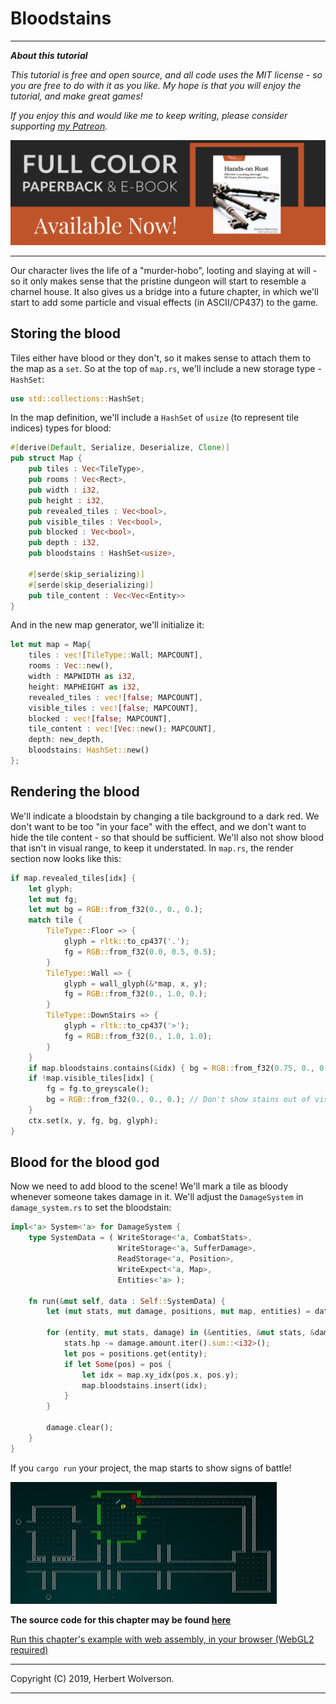 # Bloodstains

---

***About this tutorial***

*This tutorial is free and open source, and all code uses the MIT license - so you are free to do with it as you like. My hope is that you will enjoy the tutorial, and make great games!*

*If you enjoy this and would like me to keep writing, please consider supporting [my Patreon](https://www.patreon.com/blackfuture).*

[![Hands-On Rust](./beta-webBanner.jpg)](https://pragprog.com/titles/hwrust/hands-on-rust/)

---

Our character lives the life of a "murder-hobo", looting and slaying at will - so it only makes sense that the pristine dungeon will start to resemble a charnel house. It also gives us a bridge into a future chapter, in which we'll start to add some particle and visual effects (in ASCII/CP437) to the game.

## Storing the blood

Tiles either have blood or they don't, so it makes sense to attach them to the map as a `set`. So at the top of `map.rs`, we'll include a new storage type - `HashSet`:

```rust
use std::collections::HashSet;
```

In the map definition, we'll include a `HashSet` of `usize` (to represent tile indices) types for blood:

```rust
#[derive(Default, Serialize, Deserialize, Clone)]
pub struct Map {
    pub tiles : Vec<TileType>,
    pub rooms : Vec<Rect>,
    pub width : i32,
    pub height : i32,
    pub revealed_tiles : Vec<bool>,
    pub visible_tiles : Vec<bool>,
    pub blocked : Vec<bool>,
    pub depth : i32,
    pub bloodstains : HashSet<usize>,

    #[serde(skip_serializing)]
    #[serde(skip_deserializing)]
    pub tile_content : Vec<Vec<Entity>>
}
```

And in the new map generator, we'll initialize it:

```rust
let mut map = Map{
    tiles : vec![TileType::Wall; MAPCOUNT],
    rooms : Vec::new(),
    width : MAPWIDTH as i32,
    height: MAPHEIGHT as i32,
    revealed_tiles : vec![false; MAPCOUNT],
    visible_tiles : vec![false; MAPCOUNT],
    blocked : vec![false; MAPCOUNT],
    tile_content : vec![Vec::new(); MAPCOUNT],
    depth: new_depth,
    bloodstains: HashSet::new()
};
```

## Rendering the blood

We'll indicate a bloodstain by changing a tile background to a dark red. We don't want to be too "in your face" with the effect, and we don't want to hide the tile content - so that should be sufficient. We'll also not show blood that isn't in visual range, to keep it understated. In `map.rs`, the render section now looks like this:

```rust
if map.revealed_tiles[idx] {
    let glyph;
    let mut fg;
    let mut bg = RGB::from_f32(0., 0., 0.);
    match tile {
        TileType::Floor => {
            glyph = rltk::to_cp437('.');
            fg = RGB::from_f32(0.0, 0.5, 0.5);
        }
        TileType::Wall => {
            glyph = wall_glyph(&*map, x, y);
            fg = RGB::from_f32(0., 1.0, 0.);
        }
        TileType::DownStairs => {
            glyph = rltk::to_cp437('>');
            fg = RGB::from_f32(0., 1.0, 1.0);
        }
    }
    if map.bloodstains.contains(&idx) { bg = RGB::from_f32(0.75, 0., 0.); }
    if !map.visible_tiles[idx] { 
        fg = fg.to_greyscale();
        bg = RGB::from_f32(0., 0., 0.); // Don't show stains out of visual range
    }
    ctx.set(x, y, fg, bg, glyph);
}
```

## Blood for the blood god

Now we need to add blood to the scene! We'll mark a tile as bloody whenever someone takes damage in it. We'll adjust the `DamageSystem` in `damage_system.rs` to set the bloodstain:

```rust
impl<'a> System<'a> for DamageSystem {
    type SystemData = ( WriteStorage<'a, CombatStats>,
                        WriteStorage<'a, SufferDamage>,
                        ReadStorage<'a, Position>,
                        WriteExpect<'a, Map>,
                        Entities<'a> );

    fn run(&mut self, data : Self::SystemData) {
        let (mut stats, mut damage, positions, mut map, entities) = data;

        for (entity, mut stats, damage) in (&entities, &mut stats, &damage).join() {
            stats.hp -= damage.amount.iter().sum::<i32>();
            let pos = positions.get(entity);
            if let Some(pos) = pos {
                let idx = map.xy_idx(pos.x, pos.y);
                map.bloodstains.insert(idx);
            }
        }

        damage.clear();
    }
}
```

If you `cargo run` your project, the map starts to show signs of battle!

![Screenshot](./c17-s1.jpg)

**The source code for this chapter may be found [here](https://github.com/thebracket/rustrogueliketutorial/tree/master/chapter-17-blood)**

[Run this chapter's example with web assembly, in your browser (WebGL2 required)](https://bfnightly.bracketproductions.com/rustbook/wasm/chapter-17-blood/)

---

Copyright (C) 2019, Herbert Wolverson.

---